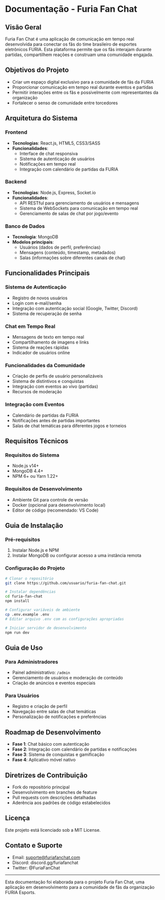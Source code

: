 # Documentação - Furia Fan Chat

## Visão Geral
Furia Fan Chat é uma aplicação de comunicação em tempo real desenvolvida para conectar os fãs do time brasileiro de esportes eletrônicos FURIA. Esta plataforma permite que os fãs interajam durante partidas, compartilhem reações e construam uma comunidade engajada.

## Objetivos do Projeto
- Criar um espaço digital exclusivo para a comunidade de fãs da FURIA
- Proporcionar comunicação em tempo real durante eventos e partidas
- Permitir interações entre os fãs e possivelmente com representantes da organização
- Fortalecer o senso de comunidade entre torcedores

## Arquitetura do Sistema

### Frontend
- **Tecnologias**: React.js, HTML5, CSS3/SASS
- **Funcionalidades**:
  - Interface de chat responsiva
  - Sistema de autenticação de usuários
  - Notificações em tempo real
  - Integração com calendário de partidas da FURIA

### Backend
- **Tecnologias**: Node.js, Express, Socket.io
- **Funcionalidades**:
  - API RESTful para gerenciamento de usuários e mensagens
  - Sistema de WebSockets para comunicação em tempo real
  - Gerenciamento de salas de chat por jogo/evento

### Banco de Dados
- **Tecnologia**: MongoDB
- **Modelos principais**:
  - Usuários (dados de perfil, preferências)
  - Mensagens (conteúdo, timestamp, metadados)
  - Salas (informações sobre diferentes canais de chat)

## Funcionalidades Principais

### Sistema de Autenticação
- Registro de novos usuários
- Login com e-mail/senha
- Integração com autenticação social (Google, Twitter, Discord)
- Sistema de recuperação de senha

### Chat em Tempo Real
- Mensagens de texto em tempo real
- Compartilhamento de imagens e links
- Sistema de reações rápidas
- Indicador de usuários online

### Funcionalidades da Comunidade
- Criação de perfis de usuário personalizáveis
- Sistema de distintivos e conquistas
- Integração com eventos ao vivo (partidas)
- Recursos de moderação

### Integração com Eventos
- Calendário de partidas da FURIA
- Notificações antes de partidas importantes
- Salas de chat temáticas para diferentes jogos e torneios

## Requisitos Técnicos

### Requisitos do Sistema
- Node.js v14+
- MongoDB 4.4+
- NPM 6+ ou Yarn 1.22+

### Requisitos de Desenvolvimento
- Ambiente Git para controle de versão
- Docker (opcional para desenvolvimento local)
- Editor de código (recomendado: VS Code)

## Guia de Instalação

### Pré-requisitos
1. Instalar Node.js e NPM
2. Instalar MongoDB ou configurar acesso a uma instância remota

### Configuração do Projeto
```bash
# Clonar o repositório
git clone https://github.com/usuario/furia-fan-chat.git

# Instalar dependências
cd furia-fan-chat
npm install

# Configurar variáveis de ambiente
cp .env.example .env
# Editar arquivo .env com as configurações apropriadas

# Iniciar servidor de desenvolvimento
npm run dev
```

## Guia de Uso

### Para Administradores
- Painel administrativo: `/admin`
- Gerenciamento de usuários e moderação de conteúdo
- Criação de anúncios e eventos especiais

### Para Usuários
- Registro e criação de perfil
- Navegação entre salas de chat temáticas
- Personalização de notificações e preferências

## Roadmap de Desenvolvimento
- **Fase 1**: Chat básico com autenticação
- **Fase 2**: Integração com calendário de partidas e notificações
- **Fase 3**: Sistema de conquistas e gamificação
- **Fase 4**: Aplicativo móvel nativo

## Diretrizes de Contribuição
- Fork do repositório principal
- Desenvolvimento em branches de feature
- Pull requests com descrições detalhadas
- Aderência aos padrões de código estabelecidos

## Licença
Este projeto está licenciado sob a MIT License.

## Contato e Suporte
- Email: suporte@furiafanchat.com
- Discord: discord.gg/furiafanchat
- Twitter: @FuriaFanChat

---

Esta documentação foi elaborada para o projeto Furia Fan Chat, uma aplicação em desenvolvimento para a comunidade de fãs da organização FURIA Esports.
